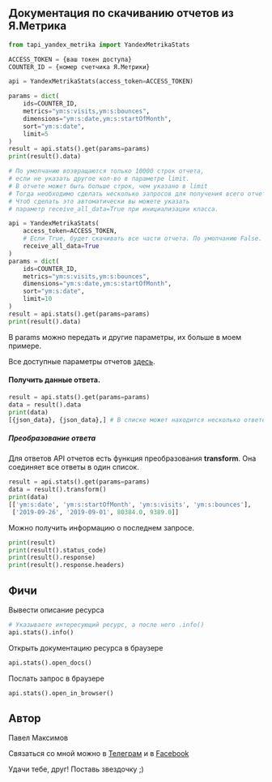 ## Документация по скачиванию отчетов из Я.Метрика

``` python
from tapi_yandex_metrika import YandexMetrikaStats

ACCESS_TOKEN = {ваш токен доступа}
COUNTER_ID = {номер счетчика Я.Метрики}

api = YandexMetrikaStats(access_token=ACCESS_TOKEN)

params = dict(
    ids=COUNTER_ID,
    metrics="ym:s:visits,ym:s:bounces",
    dimensions="ym:s:date,ym:s:startOfMonth",
    sort="ym:s:date",
    limit=5
)
result = api.stats().get(params=params)
print(result().data)

# По умолчанию возвращаются только 10000 строк отчета,
# если не указать другое кол-во в параметре limit.
# В отчете может быть больше строк, чем указано в limit
# Тогда необходимо сделать несколько запросов для получения всего отчета.
# Чтоб сделать это автоматически вы можете указать
# параметр receive_all_data=True при инициализации класса.

api = YandexMetrikaStats(
    access_token=ACCESS_TOKEN,
    # Если True, будет скачивать все части отчета. По умолчанию False.
    receive_all_data=True
)
params = dict(
    ids=COUNTER_ID,
    metrics="ym:s:visits,ym:s:bounces",
    dimensions="ym:s:date,ym:s:startOfMonth",
    sort="ym:s:date",
    limit=10
)
result = api.stats().get(params=params)
print(result().data)
```

В params можно передать и другие параметры, их больше в моем примере.

Все доступные параметры отчетов [здесь](https://yandex.ru/dev/metrika/doc/api2/api_v1/data-docpage/).

#### Получить данные ответа.
```python
result = api.stats().get(params=params)
data = result().data
print(data)
[{json_data}, {json_data},] # В списке может находится несколько ответов, если отчет состоял из нескольких частей.
```

##### Преобразование ответа

Для ответов API отчетов есть функция преобразования **transform**.
Она соединяет все ответы в один список.
```python
result = api.stats().get(params=params)
data = result().transform()
print(data)
[['ym:s:date', 'ym:s:startOfMonth', 'ym:s:visits', 'ym:s:bounces'],
 ['2019-09-26', '2019-09-01', 80384.0, 9389.0]]
```

Можно получить информацию о последнем запросе.
```python
print(result)
print(result().status_code)
print(result().response)
print(result().response.headers)
```

## Фичи

Вывести описание ресурса
```python
# Указываете интересующий ресурс, а после него .info()
api.stats().info()
```

Открыть документацию ресурса в браузере
```python
api.stats().open_docs()
```

Послать запрос в браузере
```python
api.stats().open_in_browser()
```

## Автор
Павел Максимов

Связаться со мной можно в
[Телеграм](https://t.me/pavel_maksimow)
и в
[Facebook](https://www.facebook.com/pavel.maksimow)

Удачи тебе, друг! Поставь звездочку ;)
